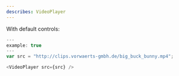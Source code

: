 ```yaml
---
describes: VideoPlayer
---
```


With default controls:
```js
---
example: true
---
var src = "http://clips.vorwaerts-gmbh.de/big_buck_bunny.mp4";

<VideoPlayer src={src} />
```

